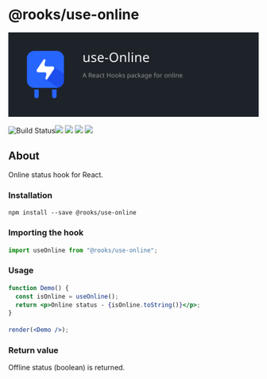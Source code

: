 # @rooks/use-online
![TitleCard](./title-card.svg)

![Build Status](https://github.com/imbhargav5/rooks/workflows/Node%20CI/badge.svg)![](https://img.shields.io/npm/v/@rooks/use-online/latest.svg) ![](https://img.shields.io/npm/l/@rooks/use-online.svg) ![](https://img.shields.io/npm/dt/@rooks/use-online.svg) ![](https://img.shields.io/david/imbhargav5/rooks.svg?path=packages%2Fonline)




## About
Online status hook for React.
<br/>

### Installation

```
npm install --save @rooks/use-online
```

### Importing the hook

```javascript
import useOnline from "@rooks/use-online";
```

### Usage

```jsx
function Demo() {
  const isOnline = useOnline();
  return <p>Online status - {isOnline.toString()}</p>;
}

render(<Demo />);
```

### Return value

Offline status (boolean) is returned.

